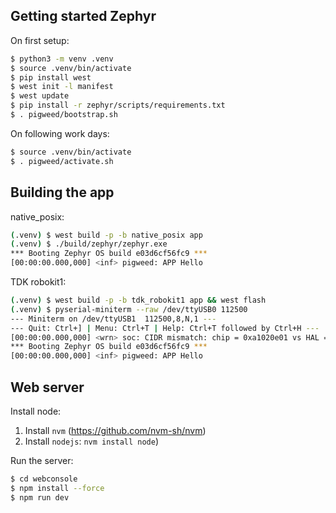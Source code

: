 ## Getting started Zephyr

On first setup:
```bash
$ python3 -m venv .venv
$ source .venv/bin/activate
$ pip install west
$ west init -l manifest
$ west update
$ pip install -r zephyr/scripts/requirements.txt
$ . pigweed/bootstrap.sh 
```

On following work days:
```bash
$ source .venv/bin/activate
$ . pigweed/activate.sh
```

## Building the app

native_posix:
```bash
(.venv) $ west build -p -b native_posix app
(.venv) $ ./build/zephyr/zephyr.exe
*** Booting Zephyr OS build e03d6cf56fc9 ***
[00:00:00.000,000] <inf> pigweed: APP Hello
```

TDK robokit1:
```bash
(.venv) $ west build -p -b tdk_robokit1 app && west flash
(.venv) $ pyserial-miniterm --raw /dev/ttyUSB0 112500
--- Miniterm on /dev/ttyUSB1  112500,8,N,1 ---
--- Quit: Ctrl+] | Menu: Ctrl+T | Help: Ctrl+T followed by Ctrl+H ---
[00:00:00.000,000] <wrn> soc: CIDR mismatch: chip = 0xa1020e01 vs HAL = 0xa1020e00
*** Booting Zephyr OS build e03d6cf56fc9 ***
[00:00:00.000,000] <inf> pigweed: APP Hello
```

## Web server

Install node:
1. Install `nvm` (https://github.com/nvm-sh/nvm)
2. Install `nodejs`: `nvm install node`)

Run the server:
```bash
$ cd webconsole
$ npm install --force
$ npm run dev
```
